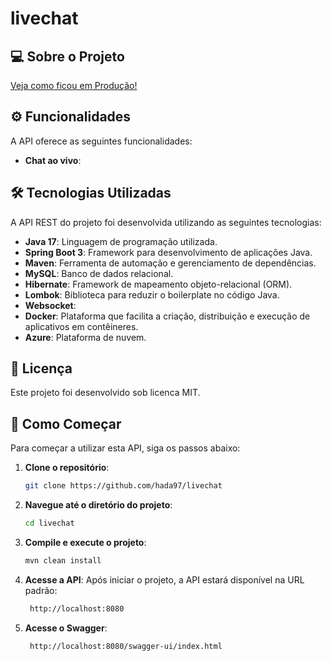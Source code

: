 # livechat

## 💻 Sobre o Projeto

[Veja como ficou em Produção!]()

## ⚙️ Funcionalidades

A API oferece as seguintes funcionalidades:
- **Chat ao vivo**:

## 🛠 Tecnologias Utilizadas

A API REST do projeto foi desenvolvida utilizando as seguintes tecnologias:
- **Java 17**: Linguagem de programação utilizada.
- **Spring Boot 3**: Framework para desenvolvimento de aplicações Java.
- **Maven**: Ferramenta de automação e gerenciamento de dependências.
- **MySQL**: Banco de dados relacional.
- **Hibernate**: Framework de mapeamento objeto-relacional (ORM).
- **Lombok**: Biblioteca para reduzir o boilerplate no código Java.
- **Websocket**:
- **Docker**:  Plataforma que facilita a criação, distribuição e execução de aplicativos em contêineres.
- **Azure**:  Plataforma de nuvem.


## 📝 Licença

Este projeto foi desenvolvido sob licenca MIT.

## 🚀 Como Começar

Para começar a utilizar esta API, siga os passos abaixo:

1. **Clone o repositório**:
    ```bash
    git clone https://github.com/hada97/livechat
    ```

2. **Navegue até o diretório do projeto**:
    ```bash
    cd livechat
    ```

3. **Compile e execute o projeto**:
    ```bash
    mvn clean install

    ```

4. **Acesse a API**: Após iniciar o projeto, a API estará disponível na URL padrão:
   ```bash
    http://localhost:8080
   
    ```

5. **Acesse o Swagger**:
   ```bash
    http://localhost:8080/swagger-ui/index.html

    ```
